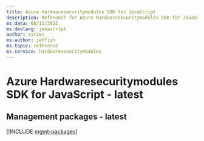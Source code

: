 ```yaml
---
title: Azure Hardwaresecuritymodules SDK for JavaScript
description: Reference for Azure Hardwaresecuritymodules SDK for JavaScript
ms.data: 08/11/2022
ms.devlang: javascript
author: xirzec
ms.author: jeffish
ms.topic: reference
ms.service: hardwaresecuritymodules
---
```

# Azure Hardwaresecuritymodules SDK for JavaScript - latest

## Management packages - latest
[!INCLUDE [mgmt-packages](hardwaresecuritymodules-mgmt-index.md)]